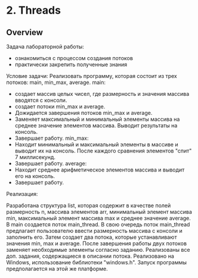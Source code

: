 # 2. Threads

## Overview

Задача лабораторной работы: 
- ознакомиться с процессом создания потоков
- практически закрепить полученные знания

Условие задачи:
Реализовать программу, которая состоит из трех потоков: main, min_max, average. 
main:
- создает массив целых чисел, где размерность и значения массива вводятся с консоли.
- создает потоки min_max и average.
- Дожидается завершения потоков min_max и average.
- Заменяет максимальный и минимальный элементы массива на среднее значение элементов массива. Выводит результаты на консоль.
- Завершает работу.
min_max:
- Находит минимальный и максимальный элементы в массиве и выводит их на консоль. После каждого сравнения элементов "спит" 7 миллисекунд.
- Завершает работу.
average:
- Находит среднее арифметическое элементов массива и выводит его на консоль.
- Завершает работу.

Реализация:

Разработана структура list, которая содержит в качестве полей размерность n, массива элементов arr, минимальный элемент массива min, максимальный элемент массива max и среднее значение average.
В main создается поток main_thread. В свою очередь поток main_thread предлагает пользователю ввести размерность массива с консоли и заполнить его. Затем создает два потока, которые устанавливают значения min, max и average.
После завершения работы двух потоков заменяет необходимые элементы согласно заданию. Реализованы все доп. задания, содержащиеся в описании потока. 
Реализовано на Windows, использование библиотеки "windows.h". Запуск программы предполагается на этой же платформе.
